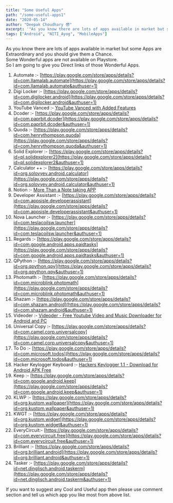 ```yaml
---
title: "Some Useful Apps"
path: "/some-useful-apps1"
date: "2020-05-14"
author: "Deepak Choudhary 😎"
excerpt: '"As you know there are lots of apps available in market but some Apps are Extraordinary..."'
tags: ["Android", "NITI_Ayog", "MobileApps"]
---
```


As you know there are lots of apps available in market but some Apps are Extraordinary and you should give them a Chance.  
Some Wonderful apps are not available on Playstore.  
So I am going to give you Direct links of those Wonderful Apps.

1. Automate :- [https://play.google.com/store/apps/details?id=com.llamalab.automate](https://play.google.com/store/apps/details?id=com.llamalab.automate&authuser=1)
2. Digi Locker :- [https://play.google.com/store/apps/details?id=com.digilocker.android](https://play.google.com/store/apps/details?id=com.digilocker.android&authuser=1)
3. YouTube Vanced :- [YouTube Vanced with Added Features](https://vanced.app/)
4. Dcoder :- [https://play.google.com/store/apps/details?id=com.paprbit.dcoder](https://play.google.com/store/apps/details?id=com.paprbit.dcoder&authuser=1)
5. Quoda :- [https://play.google.com/store/apps/details?id=com.henrythompson.quoda](https://play.google.com/store/apps/details?id=com.henrythompson.quoda&authuser=1)
6. Solid Explorer :- [https://play.google.com/store/apps/details?id=pl.solidexplorer2](https://play.google.com/store/apps/details?id=pl.solidexplorer2&authuser=1)
7. Calculator ++ :- [https://play.google.com/store/apps/details?id=org.solovyev.android.calculator](https://play.google.com/store/apps/details?id=org.solovyev.android.calculator&authuser=1)
8. Notion :- [More Than a Note taking APP](https://play.google.com/store/apps/details?id=notion.id&authuser=1)
9. Developer Assistant :- [https://play.google.com/store/apps/details?id=com.appsisle.developerassistant](https://play.google.com/store/apps/details?id=com.appsisle.developerassistant&authuser=1)
10. Nova Launcher :- [https://play.google.com/store/apps/details?id=com.teslacoilsw.launcher](https://play.google.com/store/apps/details?id=com.teslacoilsw.launcher&authuser=1)
11. Regards :- [https://play.google.com/store/apps/details?id=com.google.android.apps.paidtasks](https://play.google.com/store/apps/details?id=com.google.android.apps.paidtasks&authuser=1)
12. QPython :- [https://play.google.com/store/apps/details?id=org.qpython.qpy](https://play.google.com/store/apps/details?id=org.qpython.qpy&authuser=1)
13. Photomath :- [https://play.google.com/store/apps/details?id=com.microblink.photomath](https://play.google.com/store/apps/details?id=com.microblink.photomath&authuser=1)
14. Shazam :- [https://play.google.com/store/apps/details?id=com.shazam.android](https://play.google.com/store/apps/details?id=com.shazam.android&authuser=1)
15. Videoder :- [Videoder - Free Youtube Video and Music Downloader for Android and PC](https://www.videoder.com/)
16. Universal Copy :- [https://play.google.com/store/apps/details?id=com.camel.corp.universalcopy](https://play.google.com/store/apps/details?id=com.camel.corp.universalcopy&authuser=1)
17. To Do :- [https://play.google.com/store/apps/details?id=com.microsoft.todos](https://play.google.com/store/apps/details?id=com.microsoft.todos&authuser=1)
18. Hacker Keylogger Keyboard :- [Hackers Keylogger 1.1 - Download for Android APK Free](https://www.malavida.com/en/soft/keylogger/android/#gref)
19. Keep :- [https://play.google.com/store/apps/details?id=com.google.android.keep](https://play.google.com/store/apps/details?id=com.google.android.keep&authuser=1)
20. KLWP :- [https://play.google.com/store/apps/details?id=org.kustom.wallpaper](https://play.google.com/store/apps/details?id=org.kustom.wallpaper&authuser=1)
21. KWGT :- [https://play.google.com/store/apps/details?id=org.kustom.widget](https://play.google.com/store/apps/details?id=org.kustom.widget&authuser=1)
22. EveryCircuit:- [https://play.google.com/store/apps/details?id=com.everycircuit.free](https://play.google.com/store/apps/details?id=com.everycircuit.free&authuser=1)
23. Brilliant :- [https://play.google.com/store/apps/details?id=org.brilliant.android](https://play.google.com/store/apps/details?id=org.brilliant.android&authuser=1)
24. Tasker :- [https://play.google.com/store/apps/details?id=net.dinglisch.android.taskerm](https://play.google.com/store/apps/details?id=net.dinglisch.android.taskerm&authuser=1)

If you want to suggest any Cool and Useful app then please use comment section and tell us which app you like most from above list.
